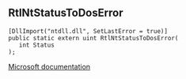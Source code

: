 ## RtlNtStatusToDosError

```
[DllImport("ntdll.dll", SetLastError = true)]
public static extern uint RtlNtStatusToDosError(
   int Status
);
```

[Microsoft documentation](https://docs.microsoft.com/en-us/windows/win32/api/errhandlingapi/nf-errhandlingapi-rtlntstatetodoserror)
